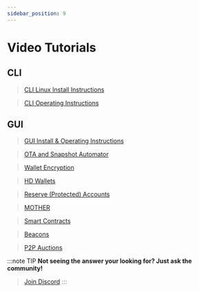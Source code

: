 ```yaml
---
sidebar_position: 9
---
```


# Video Tutorials


## CLI


> [CLI Linux Install Instructions](/docs/CLI/#cli-linux-install-instructions)

> [CLI Operating Instructions](/docs/CLI/#cli-operating-instructions)


## GUI

> [GUI Install & Operating Instructions](/docs/GUI/gui-install-instructions#video-tutorial)

> [OTA and Snapshot Automator](/docs/GUI/gui-advanced-instructions#ota-and-snapshot-automator)

> [Wallet Encryption](/docs/GUI/gui-advanced-instructions#wallet-encryption)

> [HD Wallets](/docs/GUI/gui-advanced-instructions#hd-wallets)

> [Reserve (Protected) Accounts](/docs/GUI/gui-advanced-instructions#reserve-protected-accounts)

> [MOTHER](/docs/GUI/gui-advanced-instructions#mother)

> [Smart Contracts](/docs/GUI/gui-advanced-instructions#smart-contracts)

> [Beacons](/docs/GUI/gui-advanced-instructions#beacons)

> [P2P Auctions](/docs/GUI/p2p-auctions#video-tutorial)





:::note TIP
**Not seeing the answer your looking for? Just ask the community!**
> <a href="https://discord.com/invite/PnS2HRETDh">Join Discord</a>
:::